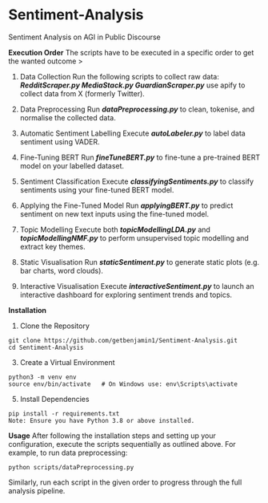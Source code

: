 # Sentiment-Analysis
Sentiment Analysis on AGI in Public Discourse

**Execution Order**
The scripts have to be executed in a specific order to get the wanted outcome >

1. Data Collection
  Run the following scripts to collect raw data:
 **_RedditScraper.py MediaStack.py GuardianScraper.py_**
  use apify to collect data from X (formerly Twitter).

3. Data Preprocessing
  Run **_dataPreprocessing.py_** to clean, tokenise, and normalise the collected data.

5. Automatic Sentiment Labelling
  Execute **_autoLabeler.py_** to label data sentiment using VADER.

6. Fine-Tuning BERT
  Run **_fineTuneBERT.py_** to fine-tune a pre-trained BERT model on your labelled        dataset.

7. Sentiment Classification
  Execute **_classifyingSentiments.py_** to classify sentiments using your fine-tuned BERT model.

8. Applying the Fine-Tuned Model
  Run **_applyingBERT.py_** to predict sentiment on new text inputs using the fine-tuned model.

9. Topic Modelling
Execute both **_topicModellingLDA.py_** and **_topicModellingNMF.py_** to perform unsupervised topic modelling and extract key themes.

10. Static Visualisation
Run **_staticSentiment.py_** to generate static plots (e.g. bar charts, word clouds).

11. Interactive Visualisation
Execute **_interactiveSentiment.py_** to launch an interactive dashboard for exploring sentiment trends and topics.

**Installation**
1. Clone the Repository
```
git clone https://github.com/getbenjamin1/Sentiment-Analysis.git
cd Sentiment-Analysis
```

3. Create a Virtual Environment
```
python3 -m venv env
source env/bin/activate   # On Windows use: env\Scripts\activate
```

5. Install Dependencies
```
pip install -r requirements.txt
Note: Ensure you have Python 3.8 or above installed.
```


**Usage**
After following the installation steps and setting up your configuration, execute the scripts sequentially as outlined above. For example, to run data preprocessing:
```
python scripts/dataPreprocessing.py
```

Similarly, run each script in the given order to progress through the full analysis pipeline.
